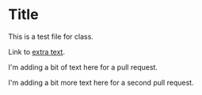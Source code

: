 # Title

This is a test file for class.

Link to <a href="https://sarepal.github.io/gitty/extra.txt">extra text</a>.

I'm adding a bit of text here for a pull request.

I'm adding a bit more text here for a second pull request. 
